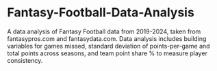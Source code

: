 # Fantasy-Football-Data-Analysis
A data analysis of Fantasy Football data from 2019-2024, taken from fantasypros.com and fantasydata.com. Data analysis includes building variables for games missed, standard deviation of points-per-game and total points across seasons, and team point share % to measure player consistency.
